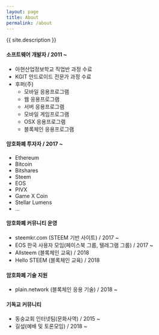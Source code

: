 ```yaml
---
layout: page
title: About
permalink: /about
---
```


{{ site.description }}

#### 소프트웨어 개발자 / 2011 ~
- 아현산업정보학교 직업반 과정 수료
- KGIT 안드로이드 전문가 과정 수료
- 후퍼(주) 
    - 모바일 응용프로그램
    - 웹 응용프로그램
    - 서버 응용프로그램
    - 모바일 게임프로그램
    - OSX 응용프로그램
    - 블록체인 응용프로그램

#### 암호화폐 투자자 / 2017 ~ 
- Ethereum
- Bitcoin
- Bitshares
- Steem
- EOS
- PIVX
- Game X Coin
- Stellar Lumens
- ...
    
#### 암호화폐 커뮤니티 운영
- steemkr.com (STEEM 기반 사이트) / 2017 ~
- EOS 한국 사용자 모임(페이스북 그룹, 텔레그램 그룹) / 2017 ~
- Allsteem (블록체인 교육) / 2018
- Hello STEEM (블록체인 교육) / 2018
    
#### 암호화폐 기술 지원
- plain.network (블록체인 응용 기술) / 2018 ~

#### 기독교 커뮤니티
- 동숭교회 인터넷팀(문화사역) / 2015 ~
- 길섶(예배 및 토론모임) / 2018 ~
